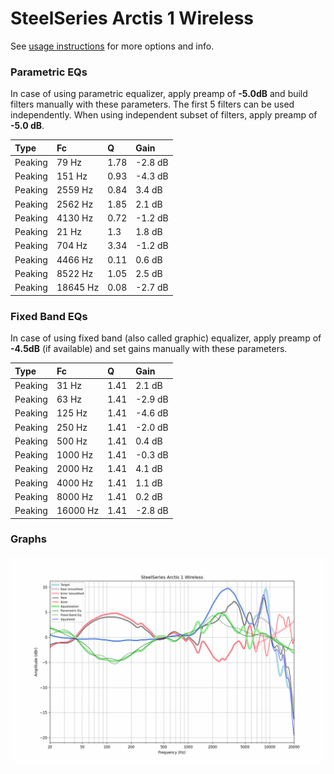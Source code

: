 # SteelSeries Arctis 1 Wireless
See [usage instructions](https://github.com/jaakkopasanen/AutoEq#usage) for more options and info.

### Parametric EQs
In case of using parametric equalizer, apply preamp of **-5.0dB** and build filters manually
with these parameters. The first 5 filters can be used independently.
When using independent subset of filters, apply preamp of **-5.0 dB**.

| Type    | Fc       |    Q | Gain    |
|:--------|:---------|:-----|:--------|
| Peaking | 79 Hz    | 1.78 | -2.8 dB |
| Peaking | 151 Hz   | 0.93 | -4.3 dB |
| Peaking | 2559 Hz  | 0.84 | 3.4 dB  |
| Peaking | 2562 Hz  | 1.85 | 2.1 dB  |
| Peaking | 4130 Hz  | 0.72 | -1.2 dB |
| Peaking | 21 Hz    | 1.3  | 1.8 dB  |
| Peaking | 704 Hz   | 3.34 | -1.2 dB |
| Peaking | 4466 Hz  | 0.11 | 0.6 dB  |
| Peaking | 8522 Hz  | 1.05 | 2.5 dB  |
| Peaking | 18645 Hz | 0.08 | -2.7 dB |

### Fixed Band EQs
In case of using fixed band (also called graphic) equalizer, apply preamp of **-4.5dB**
(if available) and set gains manually with these parameters.

| Type    | Fc       |    Q | Gain    |
|:--------|:---------|:-----|:--------|
| Peaking | 31 Hz    | 1.41 | 2.1 dB  |
| Peaking | 63 Hz    | 1.41 | -2.9 dB |
| Peaking | 125 Hz   | 1.41 | -4.6 dB |
| Peaking | 250 Hz   | 1.41 | -2.0 dB |
| Peaking | 500 Hz   | 1.41 | 0.4 dB  |
| Peaking | 1000 Hz  | 1.41 | -0.3 dB |
| Peaking | 2000 Hz  | 1.41 | 4.1 dB  |
| Peaking | 4000 Hz  | 1.41 | 1.1 dB  |
| Peaking | 8000 Hz  | 1.41 | 0.2 dB  |
| Peaking | 16000 Hz | 1.41 | -2.8 dB |

### Graphs
![](./SteelSeries%20Arctis%201%20Wireless.png)